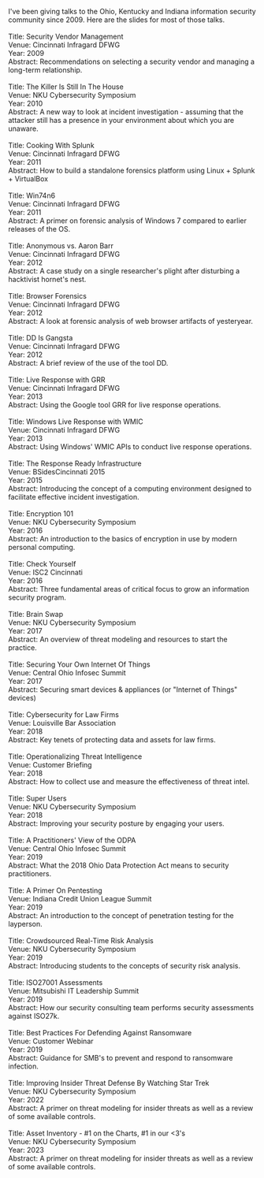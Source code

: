 I've been giving talks to the Ohio, Kentucky and Indiana information security community since 2009. Here are the slides for most of those talks.
<br />
<br />Title: Security Vendor Management
<br />Venue: Cincinnati Infragard DFWG
<br />Year: 2009
<br />Abstract: Recommendations on selecting a security vendor and managing a long-term relationship.
<br />
<br />Title: The Killer Is Still In The House
<br />Venue: NKU Cybersecurity Symposium
<br />Year: 2010
<br />Abstract: A new way to look at incident investigation - assuming that the attacker still has a presence in your environment about which you are unaware.
<br />
<br />Title: Cooking With Splunk
<br />Venue: Cincinnati Infragard DFWG
<br />Year: 2011
<br />Abstract: How to build a standalone forensics platform using Linux + Splunk + VirtualBox
<br />
<br />Title: Win74n6
<br />Venue: Cincinnati Infragard DFWG
<br />Year: 2011
<br />Abstract: A primer on forensic analysis of Windows 7 compared to earlier releases of the OS.
<br />
<br />Title: Anonymous vs. Aaron Barr
<br />Venue: Cincinnati Infragard DFWG
<br />Year: 2012
<br />Abstract: A case study on a single researcher's plight after disturbing a hacktivist hornet's nest.
<br />
<br />Title: Browser Forensics
<br />Venue: Cincinnati Infragard DFWG
<br />Year: 2012
<br />Abstract: A look at forensic analysis of web browser artifacts of yesteryear.
<br />
<br />Title: DD Is Gangsta
<br />Venue: Cincinnati Infragard DFWG
<br />Year: 2012
<br />Abstract: A brief review of the use of the tool DD.
<br />
<br />Title: Live Response with GRR
<br />Venue: Cincinnati Infragard DFWG
<br />Year: 2013
<br />Abstract: Using the Google tool GRR for live response operations.
<br />
<br />Title: Windows Live Response with WMIC
<br />Venue: Cincinnati Infragard DFWG
<br />Year: 2013
<br />Abstract: Using Windows' WMIC APIs to conduct live response operations.
<br />
<br />Title: The Response Ready Infrastructure
<br />Venue: BSidesCincinnati 2015
<br />Year: 2015
<br />Abstract: Introducing the concept of a computing environment designed to facilitate effective incident investigation.
<br />
<br />Title: Encryption 101
<br />Venue: NKU Cybersecurity Symposium
<br />Year: 2016
<br />Abstract: An introduction to the basics of encryption in use by modern personal computing.
<br />
<br />Title: Check Yourself
<br />Venue: ISC2 Cincinnati
<br />Year: 2016
<br />Abstract: Three fundamental areas of critical focus to grow an information security program.
<br />
<br />Title: Brain Swap
<br />Venue: NKU Cybersecurity Symposium
<br />Year: 2017
<br />Abstract: An overview of threat modeling and resources to start the practice.
<br />
<br />Title: Securing Your Own Internet Of Things
<br />Venue: Central Ohio Infosec Summit
<br />Year: 2017
<br />Abstract: Securing smart devices & appliances (or "Internet of Things" devices)
<br />
<br />Title: Cybersecurity for Law Firms
<br />Venue: Louisville Bar Association
<br />Year: 2018
<br />Abstract: Key tenets of protecting data and assets for law firms.
<br />
<br />Title: Operationalizing Threat Intelligence
<br />Venue: Customer Briefing
<br />Year: 2018
<br />Abstract: How to collect use and measure the effectiveness of threat intel.
<br />
<br />Title: Super Users
<br />Venue: NKU Cybersecurity Symposium
<br />Year: 2018
<br />Abstract: Improving your security posture by engaging your users.
<br />
<br />Title: A Practitioners' View of the ODPA
<br />Venue: Central Ohio Infosec Summit
<br />Year: 2019
<br />Abstract: What the 2018 Ohio Data Protection Act means to security practitioners.
<br />
<br />Title: A Primer On Pentesting
<br />Venue: Indiana Credit Union League Summit
<br />Year: 2019
<br />Abstract: An introduction to the concept of penetration testing for the layperson.
<br />
<br />Title: Crowdsourced Real-Time Risk Analysis
<br />Venue: NKU Cybersecurity Symposium
<br />Year: 2019
<br />Abstract: Introducing students to the concepts of security risk analysis.
<br />
<br />Title: ISO27001 Assessments
<br />Venue: Mitsubishi IT Leadership Summit
<br />Year: 2019
<br />Abstract: How our security consulting team performs security assessments against ISO27k.
<br />
<br />Title: Best Practices For Defending Against Ransomware
<br />Venue: Customer Webinar
<br />Year: 2019
<br />Abstract: Guidance for SMB's to prevent and respond to ransomware infection.
<br />
<br />Title: Improving Insider Threat Defense By Watching Star Trek
<br />Venue: NKU Cybersecurity Symposium
<br />Year: 2022
<br />Abstract: A primer on threat modeling for insider threats as well as a review of some available controls.
<br />
<br />Title: Asset Inventory - #1 on the Charts, #1 in our <3's
<br />Venue: NKU Cybersecurity Symposium
<br />Year: 2023
<br />Abstract: A primer on threat modeling for insider threats as well as a review of some available controls.
<br />
